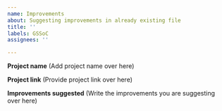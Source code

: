 ```yaml
---
name: Improvements
about: Suggesting improvements in already existing file
title: ''
labels: GSSoC
assignees: ''

---
```


**Project name**
(Add project name over here)

**Project link**
(Provide project link over here)

**Improvements suggested**
(Write the improvements you are suggesting over here)

